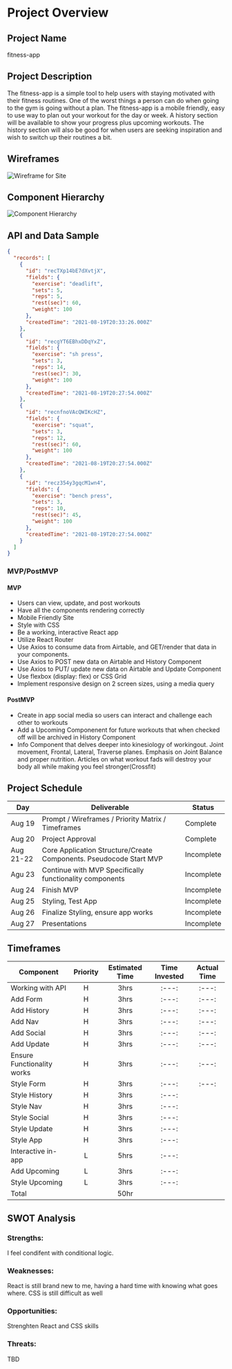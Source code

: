 # Project Overview

## Project Name

fitness-app

## Project Description

The fitness-app is a simple tool to help users with staying motivated with their fitness routines. One of the worst things a person can do when going to the gym is going without a plan. The fitness-app is a mobile friendly, easy to use way to plan out your workout for the day or week. A history section will be available to show your progress plus upcoming workouts. The history section will also be good for when users are seeking inspiration and wish to switch up their routines a bit.

## Wireframes

![Wireframe for Site](./fitness-app.png)

## Component Hierarchy

![Component Hierarchy](./ComponentHierarchy.png)

## API and Data Sample

```json
{
  "records": [
    {
      "id": "recTXp14bE7dXvtjX",
      "fields": {
        "exercise": "deadlift",
        "sets": 5,
        "reps": 5,
        "rest(sec)": 60,
        "weight": 100
      },
      "createdTime": "2021-08-19T20:33:26.000Z"
    },
    {
      "id": "recgYT6EBhxDDqYxZ",
      "fields": {
        "exercise": "sh press",
        "sets": 3,
        "reps": 14,
        "rest(sec)": 30,
        "weight": 100
      },
      "createdTime": "2021-08-19T20:27:54.000Z"
    },
    {
      "id": "recnfnoVAcQWIKcHZ",
      "fields": {
        "exercise": "squat",
        "sets": 3,
        "reps": 12,
        "rest(sec)": 60,
        "weight": 100
      },
      "createdTime": "2021-08-19T20:27:54.000Z"
    },
    {
      "id": "recz354y3gqcM1wn4",
      "fields": {
        "exercise": "bench press",
        "sets": 3,
        "reps": 10,
        "rest(sec)": 45,
        "weight": 100
      },
      "createdTime": "2021-08-19T20:27:54.000Z"
    }
  ]
}
```

### MVP/PostMVP

#### MVP

- Users can view, update, and post workouts
- Have all the components rendering correctly
- Mobile Friendly Site
- Style with CSS
- Be a working, interactive React app
- Utilize React Router
- Use Axios to consume data from Airtable, and GET/render that data in your components.
- Use Axios to POST new data on Airtable and History Component
- Use Axios to PUT/ update new data on Airtable and Update Component
- Use flexbox (display: flex) or CSS Grid
- Implement responsive design on 2 screen sizes, using a media query

#### PostMVP

- Create in app social media so users can interact and challenge each other to workouts
- Add a Upcoming Componenent for future workouts that when checked off will be archived in History Component
- Info Component that delves deeper into kinesiology of workingout. Joint movement, Frontal, Lateral, Traverse planes. Emphasis on Joint Balance and proper nutrition. Articles on what workout fads will destroy your body all while making you feel stronger(Crossfit)

## Project Schedule

| Day       | Deliverable                                                        | Status     |
| --------- | ------------------------------------------------------------------ | ---------- |
| Aug 19    | Prompt / Wireframes / Priority Matrix / Timeframes                 | Complete   |
| Aug 20    | Project Approval                                                   | Complete   |
| Aug 21-22 | Core Application Structure/Create Components. Pseudocode Start MVP | Incomplete |
| Agu 23    | Continue with MVP Specifically functionality components            | Incomplete |
| Aug 24    | Finish MVP                                                         | Incomplete |
| Aug 25    | Styling, Test App                                                  | Incomplete |
| Aug 26    | Finalize Styling, ensure app works                                 | Incomplete |
| Aug 27    | Presentations                                                      | Incomplete |

## Timeframes

| Component                  | Priority | Estimated Time | Time Invested | Actual Time |
| -------------------------- | :------: | :------------: | :-----------: | :---------: |
| Working with API           |    H     |      3hrs      |     :---:     |    :---:    |
| Add Form                   |    H     |      3hrs      |     :---:     |    :---:    |
| Add History                |    H     |      3hrs      |     :---:     |    :---:    |
| Add Nav                    |    H     |      3hrs      |     :---:     |    :---:    |
| Add Social                 |    H     |      3hrs      |     :---:     |    :---:    |
| Add Update                 |    H     |      3hrs      |     :---:     |    :---:    |
| Ensure Functionality works |    H     |      3hrs      |     :---:     |    :---:    |
| Style Form                 |    H     |      3hrs      |     :---:     |    :---:    |
| Style History              |    H     |      3hrs      |     :---:     |             |
| Style Nav                  |    H     |      3hrs      |     :---:     |             |
| Style Social               |    H     |      3hrs      |     :---:     |             |
| Style Update               |    H     |      3hrs      |     :---:     |             |
| Style App                  |    H     |      3hrs      |     :---:     |             |
| Interactive in-app         |    L     |      5hrs      |     :---:     |             |
| Add Upcoming               |    L     |      3hrs      |     :---:     |             |
| Style Upcoming             |    L     |      3hrs      |     :---:     |             |
| Total                      |          |      50hr      |               |             |

## SWOT Analysis

### Strengths:

I feel condifent with conditional logic.

### Weaknesses:

React is still brand new to me, having a hard time with knowing what goes where.
CSS is still difficult as well

### Opportunities:

Strenghten React and CSS skills

### Threats:

TBD
